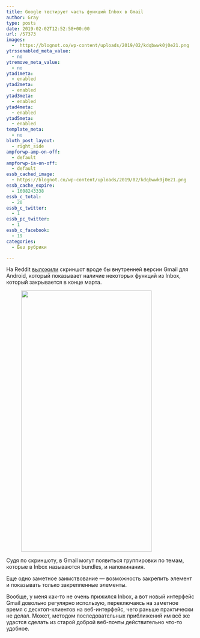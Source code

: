 ```yaml
---
title: Google тестирует часть функций Inbox в Gmail
author: Gray
type: posts
date: 2019-02-02T12:52:58+00:00
url: /57373
images:
  -  https://blognot.co/wp-content/uploads/2019/02/kdqbwwk0j0e21.png
ytrssenabled_meta_value:
  - no
ytremove_meta_value:
  - no
ytad1meta:
  - enabled
ytad2meta:
  - enabled
ytad3meta:
  - enabled
ytad4meta:
  - enabled
ytad5meta:
  - enabled
template_meta:
  - no
bluth_post_layout:
  - right_side
ampforwp-amp-on-off:
  - default
ampforwp-ia-on-off:
  - default
essb_cached_image:
  - https://blognot.co/wp-content/uploads/2019/02/kdqbwwk0j0e21.png
essb_cache_expire:
  - 1608243338
essb_c_total:
  - 20
essb_c_twitter:
  - 1
essb_pc_twitter:
  - 1
essb_c_facebook:
  - 19
categories:
  - Без рубрики

---
```








На Reddit [выложили][1] скриншот вроде бы внутренней версии Gmail для Android, который показывает наличие некоторых функций из Inbox, который закрывается в конце марта. 

<div class="wp-block-image">
  <figure class="aligncenter"><img data-attachment-id="57374" data-permalink="https://blognot.co/57373/kdqbwwk0j0e21" data-orig-file="https://i1.wp.com/blognot.co/wp-content/uploads/2019/02/kdqbwwk0j0e21.png?fit=347%2C694&ssl=1" data-orig-size="347,694" data-comments-opened="1" data-image-meta="{&quot;aperture&quot;:&quot;0&quot;,&quot;credit&quot;:&quot;&quot;,&quot;camera&quot;:&quot;&quot;,&quot;caption&quot;:&quot;&quot;,&quot;created_timestamp&quot;:&quot;0&quot;,&quot;copyright&quot;:&quot;&quot;,&quot;focal_length&quot;:&quot;0&quot;,&quot;iso&quot;:&quot;0&quot;,&quot;shutter_speed&quot;:&quot;0&quot;,&quot;title&quot;:&quot;&quot;,&quot;orientation&quot;:&quot;0&quot;}" data-image-title="kdqbwwk0j0e21" data-image-description="" data-medium-file="https://i1.wp.com/blognot.co/wp-content/uploads/2019/02/kdqbwwk0j0e21.png?fit=150%2C300&ssl=1" data-large-file="https://i1.wp.com/blognot.co/wp-content/uploads/2019/02/kdqbwwk0j0e21.png?fit=347%2C694&ssl=1" width="347" height="694" src="https://i1.wp.com/blognot.co/wp-content/uploads/2019/02/kdqbwwk0j0e21.png?resize=347%2C694&#038;ssl=1" alt="" class="wp-image-57374" srcset="https://i1.wp.com/blognot.co/wp-content/uploads/2019/02/kdqbwwk0j0e21.png?w=347&ssl=1 347w, https://i1.wp.com/blognot.co/wp-content/uploads/2019/02/kdqbwwk0j0e21.png?resize=150%2C300&ssl=1 150w, https://i1.wp.com/blognot.co/wp-content/uploads/2019/02/kdqbwwk0j0e21.png?resize=250%2C500&ssl=1 250w, https://i1.wp.com/blognot.co/wp-content/uploads/2019/02/kdqbwwk0j0e21.png?resize=400%2C800&ssl=1 400w" sizes="(max-width: 347px) 100vw, 347px" data-recalc-dims="1" /></figure>


Судя по скриншоту, в Gmail могут появиться группировки по темам, которые в Inbox называются bundles, и напоминания.

Еще одно заметное заимствование — возможность закрепить элемент и показывать только закрепленные элементы. 

Вообще, у меня как-то не очень прижился Inbox, а вот новый интерфейс Gmail довольно регулярно использую, переключаясь на заметное время с десктоп-клиентов на веб-интерфейс, чего раньше практически не делал. Может, методом последовательных приближений им всё же удастся сделать из старой доброй веб-почты действительно что-то удобное.

 [1]: https://www.reddit.com/r/google/comments/am65u9/inbox_features_ported_over_to_gmail_google/